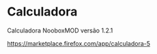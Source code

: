 Calculadora
===========

Calculadora NooboxMOD versão 1.2.1

https://marketplace.firefox.com/app/calculadora-5
